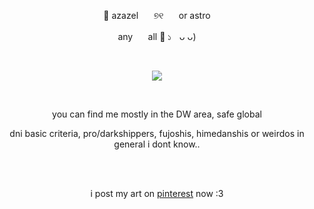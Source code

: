 <p align="center">
🦴​​ azazel ⠀⠀୭୧ ⠀⠀or astro 
</p>

<p align="center">
   any ⠀⠀all 🪽​ ১ㅤᴗ ᴗ)
   </p>
   
  ⠀⠀⠀ ⠀⠀ ⠀  ⠀⠀⠀ ⠀⠀ ⠀ ⠀⠀⠀      <p align="center">
  ![](https://komarev.com/ghpvc/?username=cupidtear&color=cc899b&style=flat&label=fossils)
</p>  ⠀

<p align="center">
you can find me mostly in the DW area, safe global
</p>

<p align="center">
   dni basic criteria, pro/darkshippers, fujoshis, himedanshis or weirdos in general i dont know.. 
</p>

 ⠀⠀⠀<p align="center">  
i post my art on [pinterest](https://pin.it/55tpWfwrB) now :3
 </p>                                        ⠀⠀ ⠀⠀ ⠀  ⠀⠀⠀ ⠀⠀ ⠀ ⠀⠀⠀      

